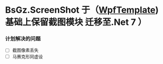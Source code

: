 #  BsGz.ScreenShot 于（[WpfTemplate](https://github.com/gxygit/WpfTemplate))基础上保留截图模块 迁移至.Net 7 ）


### 计划解决的问题
- [ ] 截图像素丢失
- [ ] 马赛克形同虚设
